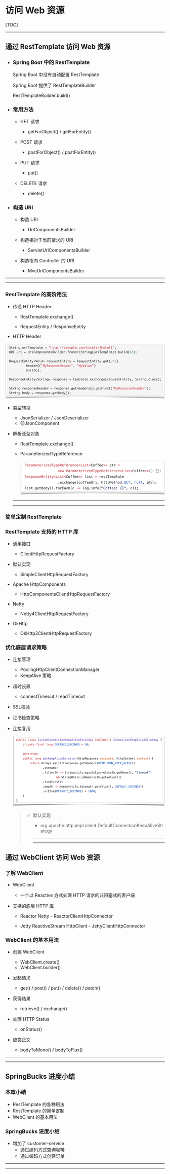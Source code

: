 # 访问 Web 资源

[TOC]

------



## 通过 RestTemplate 访问 Web 资源

- ### Spring Boot 中的 RestTemplate

  Spring Boot 中没有自动配置 RestTemplate

  Spring Boot 提供了 RestTemplateBuilder

  RestTemplateBuilder.build()

- ### 常用方法

  - GET 请求

    - getForObject() / getForEntity()

  - POST 请求

    - postForObject() / postForEntity()

  - PUT 请求

    - put()

  - DELETE 请求

    - delete()

- ### 构造 URI
  
  - 构造 URI

    - UriComponentsBuilder
  
  - 构造相对于当前请求的 URI

    - ServletUriComponentsBuilder
  
  - 构造指向 Controller 的 URI

    - MvcUriComponentsBuilder

---
---

### RestTemplate 的高阶用法

- 传递 HTTP Header

  - RestTemplate.exchange()

  - RequestEntity<T> / ResponseEntity<T>

- HTTP Header

![](images/spring-rest-template-04.png)
- 类型转换

  - JsonSerializer / JsonDeserializer
  - @JsonComponent

- 解析泛型对象
  - RestTemplate.exchange()

  - ParameterizedTypeReference<T>

    ![解析泛型](images/spring-rest-template-05.png)

  ------

  ------

### 简单定制 RestTemplate

### RestTemplate 支持的 HTTP 库

- 通⽤接口
  - ClientHttpRequestFactory

- 默认实现
  - SimpleClientHttpRequestFactory

- Apache HttpComponents
  - HttpComponentsClientHttpRequestFactory
- Netty
  - Netty4ClientHttpRequestFactory
- OkHttp
  - OkHttp3ClientHttpRequestFactory

### 优化底层请求策略

- 连接管理
  - PoolingHttpClientConnectionManager
  - KeepAlive 策略
- 超时设置
  
  - connectTimeout / readTimeout
- SSL校验
  
- 证书检查策略
  
- 连接复⽤

  ![连接复用](images/spring-rest-template-06.png)

  > - 默认实现
  >
  >   - org.apache.http.impl.client.DefaultConnectionKeepAliveStrategy
  >
  >   ------
  >
  >   ------
  >
  >   

## 通过 WebClient 访问 Web 资源

### 了解 WebClient

- WebClient
  - 一个以 Reactive ⽅式处理 HTTP 请求的⾮阻塞式的客户端

- ⽀持的底层 HTTP 库

  - Reactor Netty - ReactorClientHttpConnector


  - Jetty ReactiveStream HttpClient - JettyClientHttpConnector

### WebClient 的基本用法

- 创建 WebClient
  - WebClient.create()
  - WebClient.builder()

- 发起请求
  - get() / post() / put() / delete() / patch()

- 获得结果
  - retrieve() / exchange()

- 处理 HTTP Status
  - onStatus()

- 应答正⽂
  - bodyToMono() / bodyToFlux()

------



------

## SpringBucks 进度小结

### 本章小结

- RestTemplate 的各种⽤法
- RestTemplate 的简单定制
- WebClient 的基本⽤法

### SpringBucks 进度小结

- 增加了 customer-service
  - 通过编码方式查询咖啡
  - 通过编码方式创建订单

------

------

